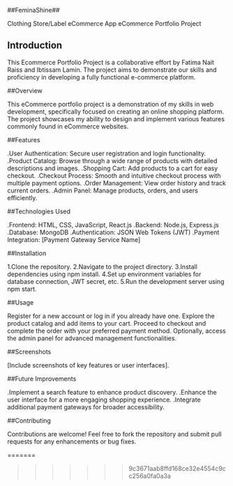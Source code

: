 ##FeminaShine##

Clothing Store/Label eCommerce App
eCommerce Portfolio Project

## Introduction
This Ecommerce Portfolio Project is a collaborative effort by Fatima Nait Raiss and Ibtissam Lamin. The project aims to demonstrate our skills and proficiency in developing a fully functional e-commerce platform.


##Overview

This eCommerce portfolio project is a demonstration of my skills in web development, specifically focused on creating an online shopping platform. The project showcases my ability to design and implement various features commonly found in eCommerce websites.

##Features

.User Authentication: Secure user registration and login functionality.
.Product Catalog: Browse through a wide range of products with detailed descriptions and images.
.Shopping Cart: Add products to a cart for easy checkout.
.Checkout Process: Smooth and intuitive checkout process with multiple payment options.
.Order Management: View order history and track current orders.
.Admin Panel: Manage products, orders, and users efficiently.


##Technologies Used

.Frontend: HTML, CSS, JavaScript, React.js
.Backend: Node.js, Express.js
.Database: MongoDB
.Authentication: JSON Web Tokens (JWT)
.Payment Integration: [Payment Gateway Service Name]

##Installation

1.Clone the repository.
2.Navigate to the project directory.
3.Install dependencies using npm install.
4.Set up environment variables for database connection, JWT secret, etc.
5.Run the development server using npm start.


##Usage

Register for a new account or log in if you already have one.
Explore the product catalog and add items to your cart.
Proceed to checkout and complete the order with your preferred payment method.
Optionally, access the admin panel for advanced management functionalities.

##Screenshots

[Include screenshots of key features or user interfaces].


##Future Improvements

.Implement a search feature to enhance product discovery.
.Enhance the user interface for a more engaging shopping experience.
.Integrate additional payment gateways for broader accessibility.


##Contributing

Contributions are welcome! Feel free to fork the repository and submit pull requests for any enhancements or bug fixes.

=======

>>>>>>> 9c3671aab8ffd168ce32e4554c9cc256a0fa0a3a
